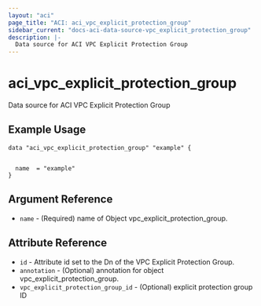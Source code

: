 ```yaml
---
layout: "aci"
page_title: "ACI: aci_vpc_explicit_protection_group"
sidebar_current: "docs-aci-data-source-vpc_explicit_protection_group"
description: |-
  Data source for ACI VPC Explicit Protection Group
---
```


# aci_vpc_explicit_protection_group #
Data source for ACI VPC Explicit Protection Group

## Example Usage ##

```hcl
data "aci_vpc_explicit_protection_group" "example" {


  name  = "example"
}
```
## Argument Reference ##
* `name` - (Required) name of Object vpc_explicit_protection_group.



## Attribute Reference

* `id` - Attribute id set to the Dn of the VPC Explicit Protection Group.
* `annotation` - (Optional) annotation for object vpc_explicit_protection_group.
* `vpc_explicit_protection_group_id` - (Optional) explicit protection group ID
